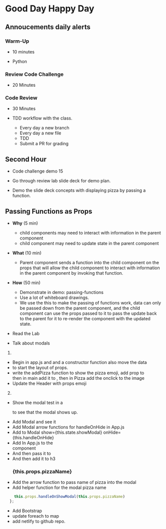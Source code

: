 # Good Day Happy Day

## Annoucements daily alerts

### Warm-Up

- 10 minutes

- Python

### Review Code Challenge

- 20 Minutes

### Code Review

- 30 Minutes

- TDD workflow with the class.
    - Every day a new branch
    - Every day a new file
    - TDD
    - Submit a PR for grading

## Second Hour

- Code challenge demo 15

- Go through review lab slide deck for demo plan.

- Demo the slide deck concepts with displaying pizza by passing a function.

## Passing Functions as Props

- **Why** (5 min)
    - child components may need to interact with information in the parent
     component
    - child component may need to update state in the parent component
- **What** (10 min)
    - Parent component sends a function into the child component on the props
     that will allow the child component to interact with information in the parent
    component
      by invoking that function.
- **How** (50 min)
    - Demonstrate in demo: passing-functions
    - Use a lot of whiteboard drawings.
    - We use the this to make the passing of functions work, data can only be
    passed down from the parent component, and the child component can use the
     props passed to it to pass the update back to the parent for it to re-render
      the component with the updated state.

- Read the Lab

- Talk about modals

1.

- Begin in app.js and and a constructor function also move the data
- to start the layout of props.
- write the addPizza function to show the pizza emoji, add prop to <Main /> then
    in main add it to <Pizza />, then in Pizza add the onclick to the image
- Update the Header with props emoji

2.

- Show the modal test in a <p> to see that the modal shows up.
- Add Modal and see it
- Add Modal arrow functions for handleOnHide in App.js
- Add to Modal show={this.state.showModal}  onHide={this.handleOnHide}
- Add  In App.js to the  <Main handleOnShowModal={this.handleOnShowModal}  /> component
- And then pass it to <Pizza handleOnShowModal={this.props.handleOnShowModal} />
- And then add it to h3  <h3 onClick={this.handleHeadlineClick} >{this.props.pizzaName}</h3>
- Add the arrow function to pass name of pizza into the modal
- Add helper function for the modal pizza name

```js  handleHeadlineClick = () => {
    this.props.handleOnShowModal(this.props.pizzaName)
  };

  ```

- Add Bootstrap
- update foreach to map
- add netlify to github repo.
